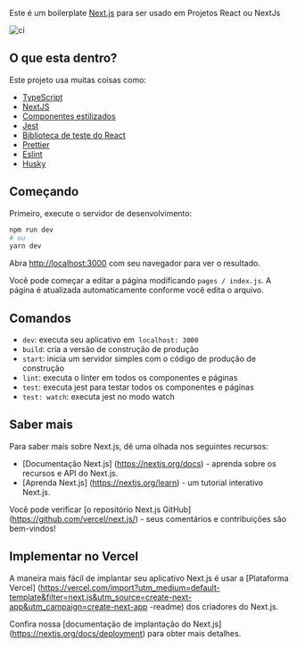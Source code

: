 Este é um boilerplate [Next.js](https://nextjs.org/) para ser usado em Projetos React ou NextJs

![ci](https://github.com/React-Avancado/boilerplate/workflows/ci/badge.svg)
## O que esta dentro?

Este projeto usa muitas coisas como:

- [TypeScript](https://www.typescriptlang.org/)
- [NextJS](https://nextjs.org/)
- [Componentes estilizados](https://styled-components.com/)
- [Jest](https://jestjs.io/)
- [Biblioteca de teste do React](https://testing-library.com/docs/react-testing-library/intro)
- [Prettier](https://prettier.io/)
- [Eslint](https://eslint.org/)
- [Husky](https://github.com/typicode/husky)

## Começando

Primeiro, execute o servidor de desenvolvimento:

```bash
npm run dev
# ou
yarn dev
```

Abra [http://localhost:3000](http://localhost:3000) com seu navegador para ver o resultado.

Você pode começar a editar a página modificando `pages / index.js`. A página é atualizada automaticamente conforme você edita o arquivo.

## Comandos

- `dev`: executa seu aplicativo em` localhost: 3000`
- `build`: cria a versão de construção de produção
- `start`: inicia um servidor simples com o código de produção de construção
- `lint`: executa o linter em todos os componentes e páginas
- `test`: executa jest para testar todos os componentes e páginas
- `test: watch`: executa jest no modo watch

## Saber mais

Para saber mais sobre Next.js, dê uma olhada nos seguintes recursos:

- [Documentação Next.js] (https://nextjs.org/docs) - aprenda sobre os recursos e API do Next.js.
- [Aprenda Next.js] (https://nextjs.org/learn) - um tutorial interativo Next.js.

Você pode verificar [o repositório Next.js GitHub] (https://github.com/vercel/next.js/) - seus comentários e contribuições são bem-vindos!

## Implementar no Vercel

A maneira mais fácil de implantar seu aplicativo Next.js é usar a [Plataforma Vercel] (https://vercel.com/import?utm_medium=default-template&filter=next.js&utm_source=create-next-app&utm_campaign=create-next-app -readme) dos criadores do Next.js.

Confira nossa [documentação de implantação do Next.js] (https://nextjs.org/docs/deployment) para obter mais detalhes.

